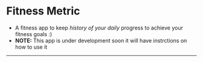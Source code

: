 # Fitness Metric

* A fitness app to keep _history of your daily_ progress to achieve your fitness goals :)
* **NOTE:** This app is under development soon it will have instrctions on how to use it
---
